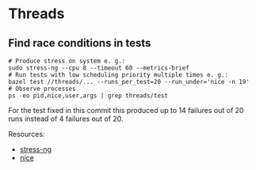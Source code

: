 # Threads

## Find race conditions in tests

```console
# Produce stress on system e. g.:
sudo stress-ng --cpu 8 --timeout 60 --metrics-brief
# Run tests with low scheduling priority multiple times e. g.:
bazel test //threads/... --runs_per_test=20 --run_under='nice -n 19'
# Observe processes
ps -eo pid,nice,user,args | grep threads/test
```

For the test fixed in this commit this produced up to 14 failures out of 20 runs instead of 4 failures out of 20.

Resources:
* [stress-ng](https://www.tecmint.com/linux-cpu-load-stress-test-with-stress-ng-tool/2/)
* [nice](http://www.gnu.org/software/coreutils/manual/html_node/nice-invocation.html#nice-invocation)